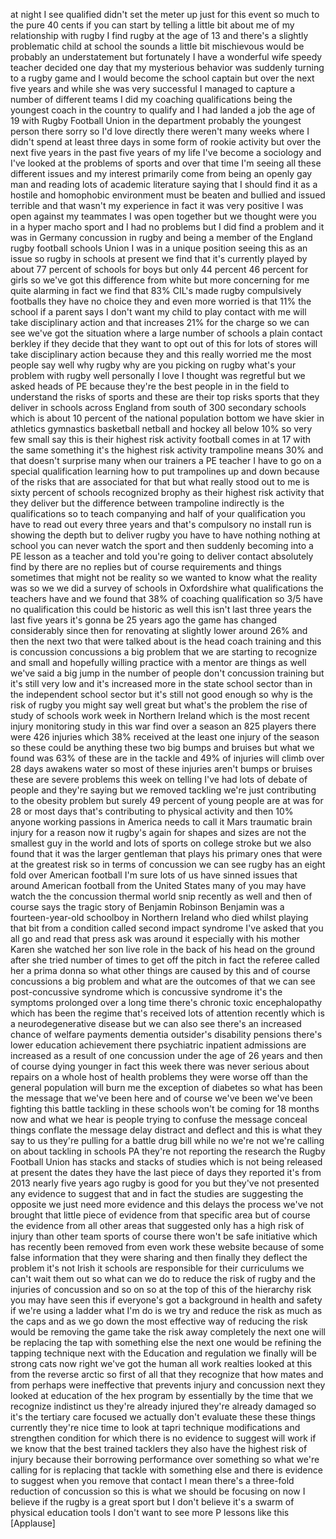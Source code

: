 
at night I see qualified didn&#39;t set the
meter up just for this event so much to
the pure 40 cents if you can start by
telling a little bit about me of my
relationship with rugby I find rugby at
the age of 13 and there&#39;s a slightly
problematic child at school the sounds a
little bit mischievous would be probably
an understatement
but fortunately I have a wonderful wife
speedy teacher decided one day that my
mysterious behavior was suddenly turning
to a rugby game and I would become the
school captain but over the next five
years and while she was very successful
I managed to capture a number of
different teams
I did my coaching qualifications being
the youngest coach in the country to
qualify and I had landed a job the age
of 19 with Rugby Football Union in the
department probably the youngest person
there
sorry so I&#39;d love directly there weren&#39;t
many weeks where I didn&#39;t spend at least
three days in some form of rookie
activity but over the next five years in
the past five years of my life I&#39;ve
become a sociology and I&#39;ve looked at
the problems of sports and over that
time I&#39;m seeing all these different
issues and my interest primarily come
from being an openly gay man and reading
lots of academic literature saying that
I should find it as a hostile and
homophobic environment must be beaten
and bullied and issued terrible and that
wasn&#39;t my experience in fact it was very
positive I was open against my teammates
I was open together but we thought were
you in a hyper macho sport and I had no
problems but I did find a problem and it
was in Germany concussion in rugby and
being a member of the England rugby
football schools Union I was in a unique
position seeing this as an issue so
rugby in schools at present we find that
it&#39;s currently played by about 77
percent of schools for boys but only 44
percent 46 percent for girls
so we&#39;ve got this difference from white
but more concerning for me quite
alarming in fact we find that 83% CIL&#39;s
made rugby compulsively footballs they
have no choice they
and even more worried is that 11% the
school if a parent says I don&#39;t want my
child to play contact with me will take
disciplinary action and that increases
21% for the charge so we can see we&#39;ve
got the situation where a large number
of schools a plain contact berkley if
they decide that they want to opt out of
this for lots of stores will take
disciplinary action because they and
this really worried me the most people
say well why rugby why are you picking
on rugby what&#39;s your problem with rugby
well personally I love I thought was
regretful but we asked heads of PE
because they&#39;re the best people in in
the field to understand the risks of
sports and these are their top risks
sports that they deliver in schools
across England from south of 300
secondary schools which is about 10
percent of the national population
bottom we have skier in athletics
gymnastics basketball netball and hockey
all below 10% so very few small say this
is their highest risk activity football
comes in at 17 with the same something
it&#39;s the highest risk activity
trampoline means 30% and that doesn&#39;t
surprise many when our trainers a PE
teacher I have to go on a special
qualification learning how to put
trampolines up and down because of the
risks that are associated for that but
what really stood out to me is sixty
percent of schools recognized brophy as
their highest risk activity that they
deliver but the difference between
trampoline indirectly is the
qualifications so to teach companying
and half of your qualification you have
to read out every three years and that&#39;s
compulsory no install run is showing the
depth but to deliver rugby you have to
have nothing nothing at school you can
never watch the sport and then suddenly
becoming into a PE lesson as a teacher
and told you&#39;re going to deliver contact
absolutely find by there are no replies
but of course requirements and things
sometimes that might not be reality so
we wanted to know what the reality was
so we we did a survey of schools in
Oxfordshire what qualifications the
teachers have and we found that 38% of
coaching qualification so 3/5 have no
qualification this could be historic as
well
this isn&#39;t last three years the last
five years it&#39;s gonna be 25 years ago
the game has changed considerably since
then for renovating at slightly lower
around 26% and then the next two that
were talked about is the head coach
training and this is concussion
concussions a big problem that we are
starting to recognize and small and
hopefully willing practice with a mentor
are things as well we&#39;ve said a big jump
in the number of people don&#39;t concussion
training but it&#39;s still very low and
it&#39;s increased more in the state school
sector than in the independent school
sector but it&#39;s still not good enough
so why is the risk of rugby you might
say well great but what&#39;s the problem
the rise of study of schools work week
in Northern Ireland which is the most
recent injury monitoring study in this
war find over a season an 825 players
there were 426 injuries which 38%
received at the least one injury of the
season
so these could be anything these two big
bumps and bruises but what we found was
63% of these are in the tackle and 49%
of injuries will climb over 28 days
awakens water so most of these injuries
aren&#39;t bumps or bruises these are severe
problems this week on telling I&#39;ve had
lots of debate of people and they&#39;re
saying but we removed tackling we&#39;re
just contributing to the obesity problem
but surely 49 percent of young people
are at was for 28 or most days that&#39;s
contributing to physical activity and
then 10%
anyone working passions in America needs
to call it Mars traumatic brain injury
for a reason
now it rugby&#39;s again for shapes and
sizes are not the smallest guy in the
world and lots of sports on college
stroke but we also found that it was the
larger gentleman that plays his primary
ones that were at the greatest risk so
in terms of concussion we can see rugby
has an eight fold over American football
I&#39;m sure lots of us have sinned issues
that around American football from the
United States many of you may have watch
the the concussion thermal world snip
recently as well and then of course says
the tragic story of Benjamin Robinson
Benjamin was a fourteen-year-old
schoolboy in Northern Ireland who died
whilst playing that bit from a condition
called second impact syndrome I&#39;ve asked
that you all go and read that press ask
was around it especially with his mother
Karen she watched her son live role in
the back of his head on the ground after
she tried number of times to get off the
pitch in fact the referee called her a
prima donna so what other things are
caused by this and of course concussions
a big problem and what are the outcomes
of that we can see post-concussive
syndrome which is concussive syndrome
it&#39;s the symptoms prolonged over a long
time there&#39;s chronic toxic
encephalopathy which has been the regime
that&#39;s received lots of attention
recently which is a neurodegenerative
disease but we can also see there&#39;s an
increased chance of welfare payments
dementia outsider&#39;s disability pensions
there&#39;s lower education achievement
there psychiatric inpatient admissions
are increased as a result of one
concussion under the age of 26 years and
then of course
dying younger in fact this week there
was never serious about repairs on a
whole host of health problems they were
worse off than the general
population will burn me the exception of
diabetes so what has been the message
that we&#39;ve been here and of course we&#39;ve
been we&#39;ve been fighting this battle
tackling in these schools won&#39;t be
coming for 18 months now and what we
hear is people trying to confuse the
message conceal things conflate the
message delay distract and deflect and
this is what they say to us they&#39;re
pulling for a battle drug bill while no
we&#39;re not we&#39;re calling on about
tackling in schools PA they&#39;re not
reporting the research the Rugby
Football Union has stacks and stacks of
studies which is not being released at
present the dates they have the last
piece of days they reported it&#39;s from
2013 nearly five years ago rugby is good
for you but they&#39;ve not presented any
evidence to suggest that and in fact the
studies are suggesting the opposite we
just need more evidence and this delays
the process we&#39;ve not brought that
little piece of evidence from that
specific area but of course the evidence
from all other areas that suggested only
has a high risk of injury than other
team sports of course there won&#39;t be
safe initiative which has recently been
removed from even work these website
because of some false information that
they were sharing and then finally they
deflect the problem it&#39;s not Irish it
schools are responsible for their
curriculums
we can&#39;t wait them out so what can we do
to reduce the risk of rugby and the
injuries of concussion and so on so at
the top of this of the hierarchy risk
you may have seen this if everyone&#39;s got
a background in health and safety if
we&#39;re using a ladder what I&#39;m do is we
try and reduce the risk as much as the
caps and as we go down the most
effective way of reducing the risk would
be removing the game take the risk away
completely the next one will be
replacing the tap with something else
the next one would be refining the
tapping technique
next with the Education and regulation
we finally will be strong cats now right
we&#39;ve got the human all work realties
looked at this from the reverse arctic
so first of all that they recognize that
how mates and from perhaps were
ineffective that prevents injury and
concussion next they looked at education
of the hex program by essentially by the
time that we recognize indistinct us
they&#39;re already injured they&#39;re already
damaged so it&#39;s the tertiary care
focused we actually don&#39;t evaluate these
these things currently they&#39;re nice time
to look at tapri technique modifications
and strengthen condition for which there
is no evidence to suggest will work if
we know that the best trained tacklers
they also have the highest risk of
injury because their borrowing
performance over something so what we&#39;re
calling for is replacing that tackle
with something else and there is
evidence to suggest when you remove that
contact I mean there&#39;s a three-fold
reduction of concussion so this is what
we should be focusing on now I believe
if the rugby is a great sport but I
don&#39;t believe it&#39;s a swarm of physical
education tools I don&#39;t want to see more
P lessons like this
[Applause]
